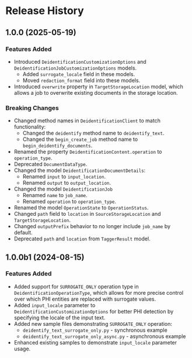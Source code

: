 # Release History

## 1.0.0 (2025-05-19)

### Features Added

- Introduced `DeidentificationCustomizationOptions` and `DeidentificationJobCustomizationOptions` models.
    - Added `surrogate_locale` field in these models.
    - Moved `redaction_format` field into these models.
- Introduced `overwrite` property in `TargetStorageLocation` model, which allows a job to overwrite existing documents in the storage location. 

### Breaking Changes

- Changed method names in `DeidentificationClient` to match functionality:
    - Changed the `deidentify` method name to `deidentify_text`.
    - Changed the `begin_create_job` method name to `begin_deidentify_documents`.
- Renamed the property `DeidentificationContent.operation` to `operation_type`.
- Deprecated `DocumentDataType`.
- Changed the model `DeidentificationDocumentDetails`:
    - Renamed `input` to `input_location`.
    - Renamed `output` to `output_location`.
- Changed the model `DeidentificationJob`
    - Renamed `name` to `job_name`.
    - Renamed `operation` to `operation_type`.
- Renamed the model `OperationState` to `OperationStatus`.
- Changed `path` field to `location` in `SourceStorageLocation` and `TargetStorageLocation`.
- Changed `outputPrefix` behavior to no longer include `job_name` by default.
- Deprecated `path` and `location` from `TaggerResult` model.

## 1.0.0b1 (2024-08-15)

### Features Added

- Added support for `SURROGATE_ONLY` operation type in `DeidentificationOperationType`, which allows for more precise control over which PHI entities are replaced with surrogate values.
- Added `input_locale` parameter to `DeidentificationCustomizationOptions` for better PHI detection by specifying the locale of the input text.
- Added new sample files demonstrating `SURROGATE_ONLY` operation:
    - `deidentify_text_surrogate_only.py` - synchronous example
    - `deidentify_text_surrogate_only_async.py` - asynchronous example
- Enhanced existing samples to demonstrate `input_locale` parameter usage.
